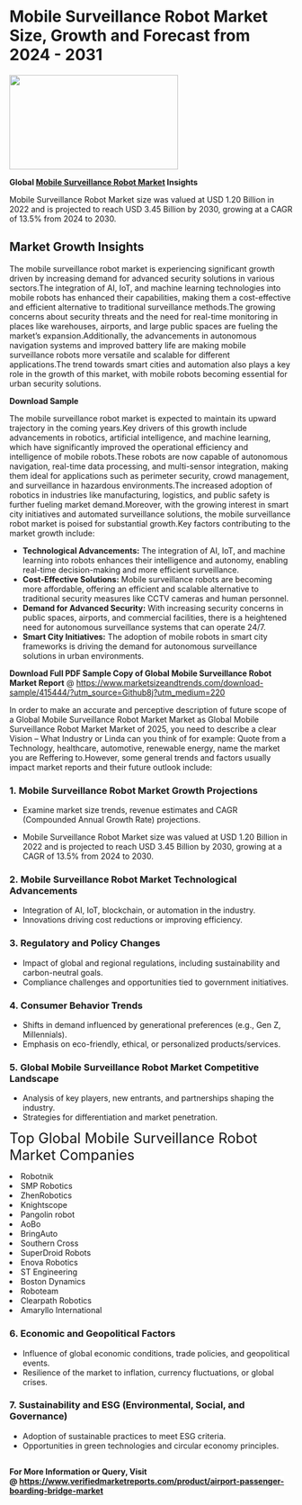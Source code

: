 <H1>Mobile Surveillance Robot Market Size, Growth and Forecast from 2024 - 2031</H1><img class="aligncenter size-medium wp-image-584254" src="https://thirdeyenews.in/wp-content/uploads/2024/09/Global-Market-Research-300x168.jpeg" alt="" width="300" height="168" /><p><strong>Global&nbsp;<a href="https://www.marketsizeandtrends.com/download-sample/415444/?utm_source=Github8j?utm_medium=220">Mobile Surveillance Robot Market</a> Insights</strong></p><p>Mobile Surveillance Robot Market size was valued at USD 1.20 Billion in 2022 and is projected to reach USD 3.45 Billion by 2030, growing at a CAGR of 13.5% from 2024 to 2030.</p><p><h2>Market Growth Insights</h2> <p>The mobile surveillance robot market is experiencing significant growth driven by increasing demand for advanced security solutions in various sectors.The integration of AI, IoT, and machine learning technologies into mobile robots has enhanced their capabilities, making them a cost-effective and efficient alternative to traditional surveillance methods.The growing concerns about security threats and the need for real-time monitoring in places like warehouses, airports, and large public spaces are fueling the market’s expansion.Additionally, the advancements in autonomous navigation systems and improved battery life are making mobile surveillance robots more versatile and scalable for different applications.The trend towards smart cities and automation also plays a key role in the growth of this market, with mobile robots becoming essential for urban security solutions.</p> <p><strong>Download Sample</strong></p> <p>The mobile surveillance robot market is expected to maintain its upward trajectory in the coming years.Key drivers of this growth include advancements in robotics, artificial intelligence, and machine learning, which have significantly improved the operational efficiency and intelligence of mobile robots.These robots are now capable of autonomous navigation, real-time data processing, and multi-sensor integration, making them ideal for applications such as perimeter security, crowd management, and surveillance in hazardous environments.The increased adoption of robotics in industries like manufacturing, logistics, and public safety is further fueling market demand.Moreover, with the growing interest in smart city initiatives and automated surveillance solutions, the mobile surveillance robot market is poised for substantial growth.Key factors contributing to the market growth include: <ul> <li><strong>Technological Advancements:</strong> The integration of AI, IoT, and machine learning into robots enhances their intelligence and autonomy, enabling real-time decision-making and more efficient surveillance.</li> <li><strong>Cost-Effective Solutions:</strong> Mobile surveillance robots are becoming more affordable, offering an efficient and scalable alternative to traditional security measures like CCTV cameras and human personnel.</li> <li><strong>Demand for Advanced Security:</strong> With increasing security concerns in public spaces, airports, and commercial facilities, there is a heightened need for autonomous surveillance systems that can operate 24/7.</li> <li><strong>Smart City Initiatives:</strong> The adoption of mobile robots in smart city frameworks is driving the demand for autonomous surveillance solutions in urban environments.</li> </ul> <p><span class=""><strong>Download Full PDF Sample Copy of Global Mobile Surveillance Robot Market Report</strong> @ <a href="https://www.marketsizeandtrends.com/download-sample/415444/?utm_source=Github8j?utm_medium=220" target="_blank">https://www.marketsizeandtrends.com/download-sample/415444/?utm_source=Github8j?utm_medium=220</a></span></p><p>In order to make an accurate and perceptive description of future scope of a Global&nbsp;Mobile Surveillance Robot Market Market as Global&nbsp;Mobile Surveillance Robot Market Market of 2025, you need to describe a clear Vision &ndash; What Industry or Linda can you think of for example: Quote from a Technology, healthcare, automotive, renewable energy, name the market you are Reffering to.However, some general trends and factors usually impact market reports and their future outlook include:</p><h3>1.&nbsp;<strong>Mobile Surveillance Robot Market Growth Projections</strong></h3><ul><li>Examine market size trends, revenue estimates and CAGR (Compounded Annual Growth Rate) projections.</li><li><p>Mobile Surveillance Robot Market size was valued at USD 1.20 Billion in 2022 and is projected to reach USD 3.45 Billion by 2030, growing at a CAGR of 13.5% from 2024 to 2030.</p></li></ul><h3>2.&nbsp;<strong>Mobile Surveillance Robot Market Technological Advancements</strong></h3><ul><li>Integration of AI, IoT, blockchain, or automation in the industry.</li><li>Innovations driving cost reductions or improving efficiency.</li></ul><h3>3.&nbsp;<strong>Regulatory and Policy Changes</strong></h3><ul><li>Impact of global and regional regulations, including sustainability and carbon-neutral goals.</li><li>Compliance challenges and opportunities tied to government initiatives.</li></ul><h3>4.&nbsp;<strong>Consumer Behavior Trends</strong></h3><ul><li>Shifts in demand influenced by generational preferences (e.g., Gen Z, Millennials).</li><li>Emphasis on eco-friendly, ethical, or personalized products/services.</li></ul><h3>5.&nbsp;<strong>Global Mobile Surveillance Robot Market Competitive Landscape</strong></h3><ul><li>Analysis of key players, new entrants, and partnerships shaping the industry.</li><li>Strategies for differentiation and market penetration.</li></ul><p data-pm-slice="1 1 []"><span style="color: inherit; font-family: inherit; font-size: 25px;">Top Global Mobile Surveillance Robot Market Companies</span></p><div class="" data-test-id=""><p><li>Robotnik</li><li> SMP Robotics</li><li> ZhenRobotics</li><li> Knightscope</li><li> Pangolin robot</li><li> AoBo</li><li> BringAuto</li><li> Southern Cross</li><li> SuperDroid Robots</li><li> Enova Robotics</li><li> ST Engineering</li><li> Boston Dynamics</li><li> Roboteam</li><li> Clearpath Robotics</li><li> Amaryllo International</li></p></div><h3>6.&nbsp;<strong>Economic and Geopolitical Factors</strong></h3><ul><li>Influence of global economic conditions, trade policies, and geopolitical events.</li><li>Resilience of the market to inflation, currency fluctuations, or global crises.</li></ul><h3>7.&nbsp;<strong>Sustainability and ESG (Environmental, Social, and Governance)</strong></h3><ul><li>Adoption of sustainable practices to meet ESG criteria.</li><li>Opportunities in green technologies and circular economy principles.</li></ul><h2><strong style="font-size: 14px;">For More Information or Query, Visit @&nbsp;</strong><a style="background-color: #ffffff; font-size: 14px;" href="https://www.marketsizeandtrends.com/report/mobile-surveillance-robot-market/" target="_blank">https://www.verifiedmarketreports.com/product/airport-passenger-boarding-bridge-market</a></h2>